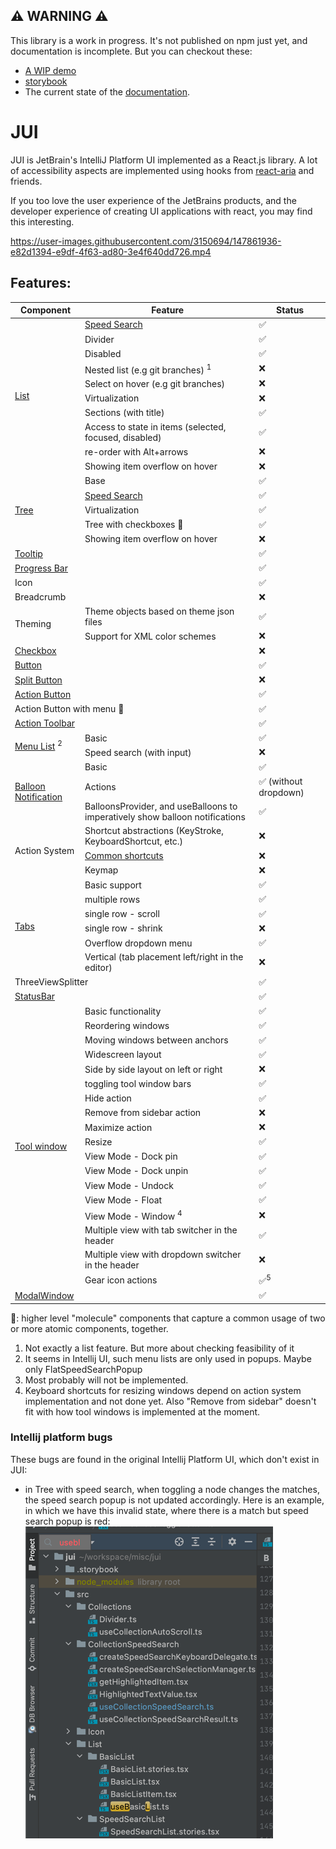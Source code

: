 ## :warning: WARNING :warning:

This library is a work in progress. It's not published on npm just yet, and documentation is incomplete. But you can checkout these:

- [A WIP demo](https://alirezamirian.github.io/jui/example-app)
- [storybook](https://alirezamirian.github.io/jui/storybook/)
- The current state of the [documentation](https://alirezamirian.github.io/jui/).

# JUI

JUI is JetBrain's IntelliJ Platform UI implemented as a React.js library. A lot of accessibility aspects are implemented using hooks from [react-aria](https://react-spectrum.adobe.com/react-aria/index.html) and friends.

If you too love the user experience of the JetBrains products, and the developer experience of creating UI applications with react, you may find this interesting.

https://user-images.githubusercontent.com/3150694/147861936-e82d1394-e9df-4f63-ad80-3e4f640dd726.mp4

## Features:

<table>
    <thead>
        <tr>
            <th>Component</th>
            <th colspan="2">Feature</th>
            <th>Status</th>
        </tr>
    </thead>
    <tbody>
        <tr>
            <td rowspan="11"><a href="https://jetbrains.github.io/ui/controls/list/">List</a></td> 
        </tr>
        <tr>
            <td colspan="2"><a href="https://jetbrains.github.io/ui/principles/speed_search/">Speed Search</a></td>
            <td>✅</td>
        </tr>
        <tr>
            <td colspan="2">Divider</td>
            <td>✅</td>
        </tr>
        <tr>
            <td colspan="2">Disabled</td>
            <td>✅</td>
        </tr>
        <tr>
            <td colspan="2">Nested list (e.g git branches) <sup>1</sup></td>
            <td>❌</td>
        </tr>
        <tr>
            <td colspan="2">Select on hover (e.g git branches)</td>
            <td>❌</td>
        </tr>
        <tr>
            <td colspan="2">Virtualization</td>
            <td>❌</td>
        </tr>
        <tr>
            <td colspan="2">Sections (with title)</td>
            <td>✅</td>
        </tr>
        <tr>
            <td colspan="2">Access to state in items (selected, focused, disabled)</td>
            <td>✅</td>
        </tr>
        <tr>
            <td colspan="2">re-order with Alt+arrows</td>
            <td>❌</td>
        </tr>
        <tr>
            <td colspan="2">Showing item overflow on hover</td>
            <td>❌</td>
        </tr>
        <tr>
            <td rowspan="6"><a href="https://jetbrains.github.io/ui/controls/tree/">Tree</a></td>
        </tr>
        <tr>
            <td colspan="2">Base</td>
            <td>✅</td>
        </tr>
        <tr>
            <td colspan="2"><a href="https://jetbrains.github.io/ui/principles/speed_search/">Speed Search</a></td>
            <td>✅</td>
        </tr>
        <tr>
            <td colspan="2">Virtualization</td>
            <td>✅</td>
        </tr>
        <tr>
            <td colspan="2">Tree with checkboxes 🧬</td>
            <td>✅</td>
        </tr>
        <tr>
            <td colspan="2">Showing item overflow on hover</td>
            <td>❌</td>
        </tr>
        <tr>
            <td colspan="3"><a href="https://jetbrains.github.io/ui/controls/tooltip/">Tooltip</a></td>
            <td>✅</td>
        </tr>
        <tr>
            <td colspan="3"><a href="https://jetbrains.github.io/ui/controls/progress_bar/">Progress Bar</a></td>
            <td>✅</td>
        </tr>
        <tr>
            <td colspan="3">Icon</td>
            <td>✅</td>
        </tr>
        <tr>
            <td colspan="3">Breadcrumb</td>
            <td>❌</td>
        </tr>
        <tr>
            <td rowspan="3">Theming</td>
        </tr>
        <tr>
            <td colspan="2">Theme objects based on theme json files</td>
            <td>✅</td>
        </tr>
        <tr>
            <td colspan="2">Support for XML color schemes</td>
            <td>❌</td>
        </tr>
        <tr>
            <td colspan="3"><a href="https://jetbrains.github.io/ui/controls/checkbox/">Checkbox</a></td>
            <td>❌</td>
        </tr>
        <tr>
            <td colspan="3"><a href="https://jetbrains.github.io/ui/controls/button/">Button</a></td>
            <td>✅</td>
        </tr>
        <tr>
            <td colspan="3"><a href="https://jetbrains.github.io/ui/controls/split_button/">Split Button</a></td>
            <td>❌</td>
        </tr>
        <tr>
            <td colspan="3"><a href="https://jetbrains.github.io/ui/controls/icon_button/">Action Button</a></td>
            <td>✅</td>
        </tr>
        <tr>
            <td colspan="3">Action Button with menu 🧬</td>
            <td>✅</td>
        </tr>
        <tr>
            <td colspan="3"><a href="https://jetbrains.github.io/ui/controls/toolbar/">Action Toolbar</a></td>
            <td>✅</td>
        </tr>
        <tr>
            <td rowspan="3"><a href="https://jetbrains.github.io/ui/controls/menu_list/">Menu List</a> <sup>2</sup></td>
        </tr>
        <tr>
            <td colspan="2">Basic</td>
            <td>✅</td></tr>
        <tr>
            <td colspan="2">Speed search (with input)</td>
            <td>❌</td>
        </tr>
        <tr>
            <td rowspan="4"><a href="https://jetbrains.github.io/ui/controls/balloon/">Balloon Notification</a></td>
        </tr>
        <tr>
            <td colspan="2">Basic</td>
            <td>✅</td></tr>
        <tr>
            <td colspan="2">Actions</td>
            <td>✅ (without dropdown)</td>
        </tr>
        <tr>
            <td colspan="2">BalloonsProvider, and useBalloons to imperatively show balloon notifications</td>
            <td>✅</td>
        </tr>
        <tr>
            <td rowspan="4">Action System</td>
        </tr>
        <tr>
            <td colspan="2">Shortcut abstractions (KeyStroke, KeyboardShortcut, etc.)</td>
            <td>❌</td>
        </tr>
        <tr>
            <td colspan="2"><a href="https://github.com/JetBrains/intellij-community/blob/e3c7d96daba1d5d84d5650bde6c220aed225bfda/platform/platform-api/src/com/intellij/openapi/actionSystem/CommonShortcuts.java#L56-L56">Common shortcuts</a></td>
            <td>❌</td>
        </tr>
        <tr>
            <td colspan="2">Keymap</td>
            <td>❌</td>
        </tr>
        <tr>
            <td rowspan="7"><a href="https://jetbrains.github.io/ui/controls/tabs/">Tabs</a></td>
        </tr>
        <tr>
            <td colspan="2">Basic support</td>
            <td>✅</td>
        </tr>
        <tr>
            <td colspan="2">multiple rows</td>
            <td>✅</td>
        </tr>
        <tr>
            <td colspan="2">single row - scroll</td>
            <td>✅</td>
        </tr>
        <tr>
            <td colspan="2">single row - shrink</td>
            <td>❌</td>
        </tr>
        <tr>
            <td colspan="2">Overflow dropdown menu</td>
            <td>✅</td>
        </tr>
        <tr>
            <td colspan="2">Vertical (tab placement left/right in the editor)</td>
            <td>❌</td>
        </tr>
        <tr>
            <td rowspan="1" colspan="3">ThreeViewSplitter</td>
            <td>✅</td>
        </tr>
        <tr>
            <td rowspan="1" colspan="3"><a href="https://jetbrains.github.io/ui/components/status_bar/">StatusBar</a></td>
            <td>✅</td>
        </tr>
        <tr>
            <td rowspan="19"><a href="https://jetbrains.github.io/ui/components/tool_window/">Tool window</a></td>
        </tr>
        <tr>
            <td colspan="2">Basic functionality</td>
            <td>✅</td></tr>
        <tr>
            <td colspan="2">Reordering windows</td>
            <td>✅</td>
        </tr>
        <tr>
            <td colspan="2">Moving windows between anchors</td>
            <td>✅</td>
        </tr>
        <tr>
            <td colspan="2">Widescreen layout</td>
            <td>✅</td>
        </tr>
        <tr>
            <td colspan="2">Side by side layout on left or right</td>
            <td>❌</td>
        </tr>
        <tr>
            <td colspan="2">toggling tool window bars</td>
            <td>✅</td>
        </tr>
        <tr>
            <td colspan="2">Hide action</td>
            <td>✅️</td>
        </tr>
        <tr>
            <td colspan="2">Remove from sidebar action</td>
            <td>️❌</td>
        </tr>
        <tr>
            <td colspan="2">Maximize action</td>
            <td>❌</td>
        </tr>
        <tr>
            <td colspan="2">Resize</td>
            <td>✅</td>
        </tr>
        <tr>
            <td colspan="2">View Mode - Dock pin</td>
            <td>✅</td>
        </tr>
        <tr>
            <td colspan="2">View Mode - Dock unpin</td>
            <td>✅</td>
        </tr>
        <tr>
            <td colspan="2">View Mode - Undock</td>
            <td>✅</td>
        </tr>
        <tr>
            <td colspan="2">View Mode - Float</td>
            <td>✅</td>
        </tr>
        <tr>
            <td colspan="2">View Mode - Window <sup>4</sup></td>
            <td>❌</td>
        </tr>
        <tr>
            <td colspan="2">Multiple view with tab switcher in the header</td>
            <td>✅</td>
        </tr>
        <tr>
            <td colspan="2">Multiple view with dropdown switcher in the header</td>
            <td>❌</td>
        </tr>
        <tr>
            <td colspan="2">Gear icon actions</td>
            <td>✅<sup>5</sup></td>
        </tr>
        <tr>
            <td rowspan="1" colspan="3"><a href="https://jetbrains.github.io/ui/components/dialog_window/">ModalWindow</a></td>
            <td>✅</td>
        </tr>
    </tbody>

</table>

🧬: higher level "molecule" components that capture a common usage of two or more atomic components, together.

1. Not exactly a list feature. But more about checking feasibility of it
2. It seems in Intellij UI, such menu lists are only used in popups. Maybe only
   FlatSpeedSearchPopup
3. Most probably will not be implemented.
4. Keyboard shortcuts for resizing windows depend on action system implementation and not done yet.
   Also "Remove from sidebar" doesn't fit with how tool windows is implemented at the moment.

[//]: # "TODO: Contribution: - document code generation commands"

### Intellij platform bugs

These bugs are found in the original Intellij Platform UI, which don't exist in JUI:

- in Tree with speed search, when toggling a node changes the matches, the speed search popup is
  not updated accordingly. Here is an example, in which we have this invalid state, where there
  is a match but speed search popup is red: ![img.png](packages/jui/bug-1.png)

[commonshortcuts]: https://github.com/JetBrains/intellij-community/blob/e3c7d96daba1d5d84d5650bde6c220aed225bfda/platform/platform-api/src/com/intellij/openapi/actionSystem/CommonShortcuts.java#L56-L56
